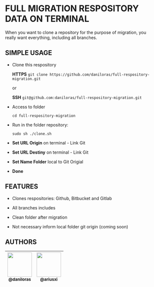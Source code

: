 # FULL MIGRATION RESPOSITORY DATA ON TERMINAL

When you want to clone a repository for the purpose of migration, you really want everything, including all branches.

## SIMPLE USAGE

- Clone this respository

    **HTTPS**
    `git clone https://github.com/daniloras/full-respository-migration.git`

    or 
    
    **SSH**
    `git@github.com:daniloras/full-respository-migration.git`

- Access to folder

    `cd full-respository-migration`

- Run in the folder repository: 
    
    `sudo sh ./clone.sh`

- **Set URL Origin** on terminal - Link Git

- **Set URL Destiny** on terminal - Link Git

- **Set Name Folder** local to Git Origial

- **Done**

## FEATURES

- Clones respositories: Github, Bitbucket and Gitlab

- All branches includes

- Clean folder after migration

- Not necessary inform local folder git origin (coming soon)


## AUTHORS

| [<img src="https://avatars3.githubusercontent.com/u/25010021?s=96&v=4" width=80><br><sub>@daniloras</sub>](https://github.com/daniloras) | [<img src="https://avatars3.githubusercontent.com/u/15126865?s=96&v=4" width=80><br><sub>@ariusxi</sub>](https://github.com/ariusxi) |
| :---: | :---: |